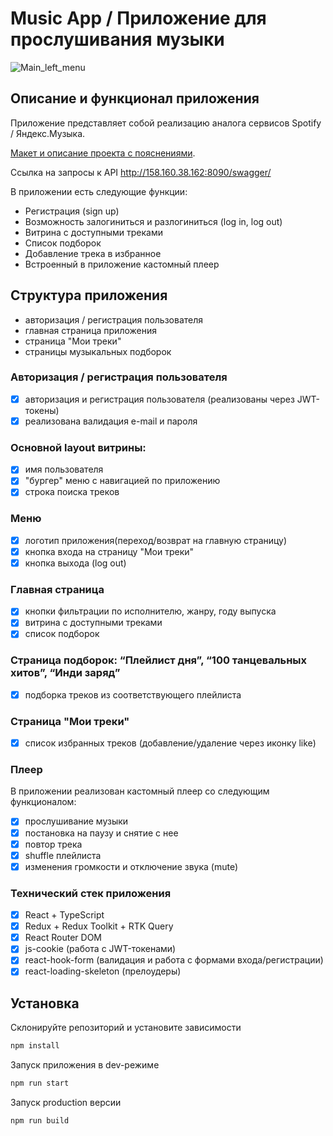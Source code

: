 # Music App / Приложение для прослушивания музыки

![Main_left_menu](https://user-images.githubusercontent.com/95646471/216800287-614fd07b-fee3-44da-8e3a-b2bdadb61a88.png)

## Описание и функционал приложения

Приложение представляет собой реализацию аналога сервисов Spotify / Яндекс.Музыка.

[Макет и описание проекта c пояснениями](https://www.figma.com/file/BlrwyWBCeuqr2BRsa9dLVF/WEB_DEV-Project?node-id=2966%3A289&t=5MN8vRGhPlrU7nVI-0).

Ссылка на запросы к API http://158.160.38.162:8090/swagger/

В приложении есть следующие функции:

- Регистрация (sign up)
- Возможность залогиниться и разлогиниться (log in, log out)
- Витрина с доступными треками
- Список подборок
- Добавление трека в избранное
- Встроенный в приложение кастомный плеер

## Структура приложения

- авторизация / регистрация пользователя
- главная страница приложения
- страница "Мои треки"
- страницы музыкальных подборок

### Авторизация / регистрация пользователя

- [x] авторизация и регистрация пользователя (реализованы через JWT-токены)
- [x] реализована валидация e-mail и пароля

### Основной layout витрины:

- [x] имя пользователя
- [x] "бургер" меню с навигацией по приложению
- [x] строка поиска треков

### Меню

- [x] логотип приложения(переход/возврат на главную страницу)
- [x] кнопка входа на страницу "Мои треки"
- [x] кнопка выхода (log out)

### Главная страница

- [x] кнопки фильтрации по исполнителю, жанру, году выпуска
- [x] витрина с доступными треками
- [x] список подборок

### Страница подборок: “Плейлист дня”, “100 танцевальных хитов”, “Инди заряд”

- [x] подборка треков из соответствующего плейлиста

### Страница "Мои треки"

- [x] список избранных треков (добавление/удаление через иконку like)

### Плеер

В приложении реализован кастомный плеер со следующим функционалом:

- [x] прослушиваниe музыки
- [x] постановка на паузу и снятие с нее
- [x] повтор трека
- [x] shuffle плейлиста
- [x] изменения громкости и отключение звука (mute)

### Технический стек приложения

- [x] React + TypeScript
- [x] Redux + Redux Toolkit + RTK Query
- [x] React Router DOM
- [x] js-cookie (работа с JWT-токенами)
- [x] react-hook-form (валидация и работа с формами входа/регистрации)
- [x] react-loading-skeleton (прелоудеры)

## Установка

Склонируйте репозиторий и установите зависимости

```sh
npm install
```

Запуск приложения в dev-режиме

```sh
npm run start
```

Запуск production версии

```sh
npm run build
```
